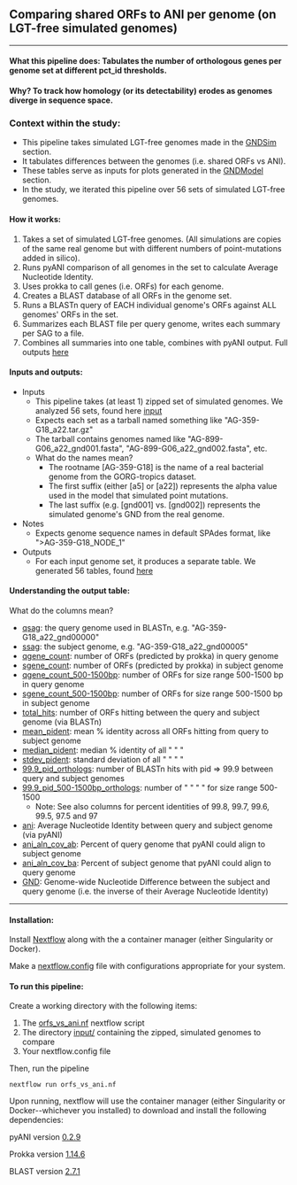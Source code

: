## Comparing shared ORFs to ANI per genome (on LGT-free simulated genomes)

---  
#### What this pipeline does: Tabulates the number of orthologous genes per genome set at different pct_id thresholds.
#### Why? To track how homology (or its detectability) erodes as genomes diverge in sequence space.

### Context within the study:
* This pipeline takes simulated LGT-free genomes made in the [GNDSim](GNDSim) section.
* It tabulates differences between the genomes (i.e. shared ORFs vs ANI).
* These tables serve as inputs for plots generated in the [GNDModel](GNDModel) section.
* In the study, we iterated this pipeline over 56 sets of simulated LGT-free genomes.

#### How it works:
1. Takes a set of simulated LGT-free genomes. (All simulations are copies of the same real genome but with different numbers of point-mutations added in silico).
2. Runs pyANI comparison of all genomes in the set to calculate Average Nucleotide Identity.
4. Uses prokka to call genes (i.e. ORFs) for each genome.
2. Creates a BLAST database of all ORFs in the genome set.
3. Runs a BLASTn query of EACH individual genome's ORFs against ALL genomes' ORFs in the set.
4. Summarizes each BLAST file per query genome, writes each summary per SAG to a file.
5. Combines all summaries into one table, combines with pyANI output. Full outputs [here](https://github.com/smirarab/GORG-LGT/tree/master/GNDModel/simulations)

#### Inputs and outputs:
* Inputs
  * This pipeline takes (at least 1) zipped set of simulated genomes. We analyzed 56 sets, found here [input](https://github.com/smirarab/GORG-LGT/tree/master/ORFvANI/input)
  * Expects each set as a tarball named something like "AG-359-G18_a22.tar.gz"
  * The tarball contains genomes named like "AG-899-G06_a22_gnd001.fasta", "AG-899-G06_a22_gnd002.fasta", etc.
  * What do the names mean?
    * The rootname [AG-359-G18] is the name of a real bacterial genome from the GORG-tropics dataset.
    * The first suffix (either [a5] or [a22]) represents the alpha value used in the model that simulated point mutations.
    * The last suffix (e.g. [gnd001] vs. [gnd002]) represents the simulated genome's GND from the real genome.
* Notes
  * Expects genome sequence names in default SPAdes format, like ">AG-359-G18_NODE_1"
* Outputs
  * For each input genome set, it produces a separate table. We generated 56 tables, found [here](https://github.com/smirarab/GORG-LGT/tree/master/GNDModel/simulations)

#### Understanding the output table:
What do the columns mean?

* <ins>qsag</ins>: the query genome used in BLASTn, e.g. "AG-359-G18_a22_gnd00000"
* <ins>ssag</ins>: the subject genome, e.g. "AG-359-G18_a22_gnd00005"
* <ins>qgene_count</ins>: number of ORFs (predicted by prokka) in query genome
* <ins>sgene_count</ins>: number of ORFs (predicted by prokka) in subject genome
* <ins>qgene_count_500-1500bp</ins>: number of ORFs for size range 500-1500 bp in query genome
* <ins>sgene_count_500-1500bp</ins>: number of ORFs for size range 500-1500 bp in subject genome
* <ins>total_hits</ins>: number of ORFs hitting between the query and subject genome (via BLASTn)
* <ins>mean_pident</ins>: mean % identity across all ORFs hitting from query to subject genome
* <ins>median_pident</ins>: median % identity of all " " "
* <ins>stdev_pident</ins>: standard deviation of all " " " "
* <ins>99.9_pid_orthologs</ins>: number of BLASTn hits with pid => 99.9 between query and subject genomes
* <ins>99.9_pid_500-1500bp_orthologs</ins>: number of " " " " for size range 500-1500
  * Note: See also columns for percent identities of 99.8, 99.7, 99.6, 99.5, 97.5 and 97
* <ins>ani</ins>: Average Nucleotide Identity between query and subject genome (via pyANI)
* <ins>ani_aln_cov_ab</ins>: Percent of query genome that pyANI could align to subject genome
* <ins>ani_aln_cov_ba</ins>: Percent of subject genome that pyANI could align to query genome
* <ins>GND</ins>: Genome-wide Nucleotide Difference between the subject and query genome (i.e. the inverse of their Average Nucleotide Identity)

---
#### Installation:
Install [Nextflow](https://www.nextflow.io/docs/latest/install.html) along with the a container manager (either Singularity or Docker).

Make a [nextflow.config](https://www.nextflow.io/docs/latest/config.html) file with configurations appropriate for your system.

#### To run this pipeline:
Create a working directory with the following items:
1. The [orfs_vs_ani.nf](https://github.com/smirarab/GORG-LGT/blob/master/ORFvANI/orfs_vs_ani.nf) nextflow script
2. The directory [input/](https://github.com/smirarab/GORG-LGT/tree/master/ORFvANI/input) containing the zipped, simulated genomes to compare
3. Your nextflow.config file

Then, run the pipeline

``nextflow run orfs_vs_ani.nf``


Upon running, nextflow will use the container manager (either Singularity or Docker--whichever you installed) to download and install the following dependencies:

pyANI version [0.2.9](https://quay.io/repository/biocontainers/pyani?tab=tags)

Prokka version [1.14.6](https://quay.io/repository/biocontainers/prokka?tab=tags)

BLAST version [2.7.1](https://quay.io/repository/biocontainers/blast)

